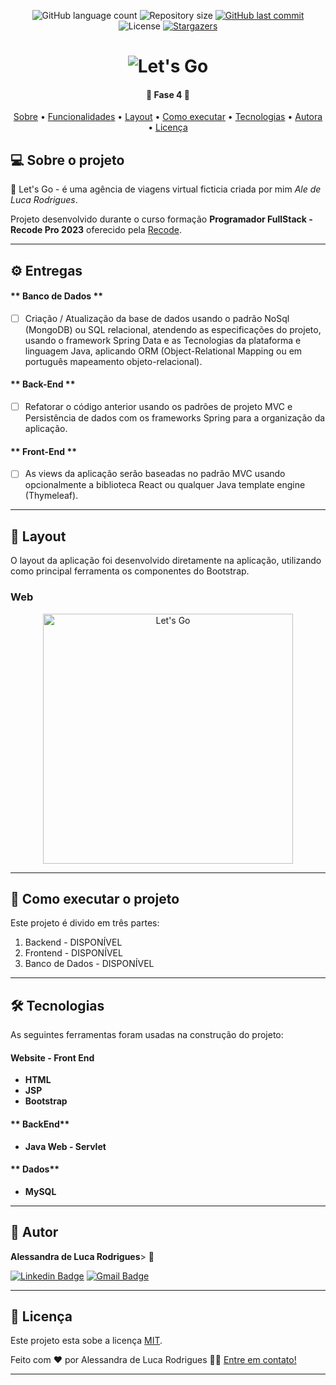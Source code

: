 
<p align="center">
  <img alt="GitHub language count" src="https://img.shields.io/github/languages/count/aledelucarodrigues/RecodePro_AgenciaDeViagens">

  <img alt="Repository size" src="https://img.shields.io/github/repo-size/aledelucarodrigues/RecodePro_AgenciaDeViagens">
  
  <a href="https://github.com/aledelucarodrigues/RecodePro_AgenciaDeViagens/commits/master">
    <img alt="GitHub last commit" src="https://img.shields.io/github/last-commit/aledelucarodrigues/RecodePro_AgenciaDeViagens">
  </a>
    
   <img alt="License" src="https://img.shields.io/badge/license-MIT-brightgreen">
   <a href="https://github.com/aledelucarodrigues/RecodePro_AgenciaDeViagens">
    <img alt="Stargazers" src="https://img.shields.io/github/stars/aledelucarodrigues/RecodePro_AgenciaDeViagens">
  </a>
 
</p>
<h1 align="center">
    <img alt="Let's Go" title="#Let's Go" src="https://github.com/aledelucarodrigues/RecodePro_AgenciaDeViagens/blob/main/Site%20Ag%C3%AAncia%20de%20Viagens%20-%20Lets%20Go/imagens/logoazul.png" />
</h1>


<h4 align="center"> 
	🚀 Fase 4 🚀 
</h4>

<p align="center">
 <a href="#-sobre-o-projeto">Sobre</a> •
 <a href="#-funcionalidades">Funcionalidades</a> •
 <a href="#-layout">Layout</a> • 
 <a href="#-como-executar-o-projeto">Como executar</a> • 
 <a href="#-tecnologias">Tecnologias</a> • 
 <a href="#-autor">Autora</a> • 
 <a href="#user-content--licença">Licença</a>
</p>


## 💻 Sobre o projeto

🚀 Let's Go - é uma agência de viagens virtual ficticia criada por mim *Ale de Luca Rodrigues*.


Projeto desenvolvido durante o curso formação **Programador FullStack - Recode Pro 2023** oferecido pela [Recode](https://recodepro.org.br).

---

## ⚙️ Entregas

#### ** Banco de Dados ** 

- [  ] Criação / Atualização da base de dados usando o padrão NoSql (MongoDB) ou SQL relacional, atendendo as especificações do projeto, usando o framework Spring Data e as Tecnologias da plataforma e linguagem Java, aplicando ORM (Object-Relational Mapping ou em português mapeamento objeto-relacional).    

#### ** Back-End ** 

- [  ] Refatorar o código anterior usando os padrões de projeto MVC e Persistência de dados com os frameworks Spring para a organização da aplicação.  

#### ** Front-End ** 

- [  ] As views da aplicação serão baseadas no padrão MVC usando opcionalmente a biblioteca React ou qualquer Java template engine (Thymeleaf).

---

## 🎨 Layout

O layout da aplicação foi desenvolvido diretamente na aplicação, utilizando como principal ferramenta os componentes do Bootstrap. 


### Web

<p align="center" style="display: flex; align-items: flex-start; justify-content: center;">
  <img alt="Let's Go" title="#Lets Go" src="https://github.com/aledelucarodrigues/RecodePro_AgenciaDeViagens/blob/main/Site%20Ag%C3%AAncia%20de%20Viagens%20-%20Lets%20Go/imagens/logo.png" width="400px">
</p>

---

## 🚀 Como executar o projeto

Este projeto é divido em três partes:
1. Backend - DISPONÍVEL
2. Frontend - DISPONÍVEL
3. Banco de Dados - DISPONÍVEL

---

## 🛠 Tecnologias

As seguintes ferramentas foram usadas na construção do projeto:

#### **Website - Front End** 

-   **HTML**
-   **JSP**
-   **Bootstrap**

#### ** BackEnd** 

-   **Java Web - Servlet**

#### ** Dados** 

-   **MySQL**

---

## 🦸 Autor

 <a><b>Alessandra de Luca Rodrigues</b>></a> <a title="aledeluca">🚀</a>
 <br />

[![Linkedin Badge](https://img.shields.io/badge/-AleDeLucaRodrigues-blue?style=flat-square&logo=Linkedin&logoColor=white&link=https://www.linkedin.com/in/aledelucarodrigues/)](https://www.linkedin.com/in/aledelucarodrigues/) 
[![Gmail Badge](https://img.shields.io/badge/-aledelucarodrigues@gmail.com-c14438?style=flat-square&logo=Gmail&logoColor=white&link=mailto:aledelucarodrigues@gmail.com)](mailto:aledelucarodrigues@gmail.com)

---

## 📝 Licença

Este projeto esta sobe a licença [MIT](./LICENSE).

Feito com ❤️ por Alessandra de Luca Rodrigues 👋🏽 [Entre em contato!](https://www.linkedin.com/in/aledelucarodrigues/)

---
